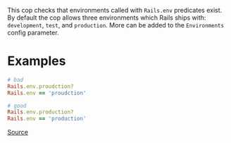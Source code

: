 
This cop checks that environments called with `Rails.env` predicates
exist.
By default the cop allows three environments which Rails ships with:
`development`, `test`, and `production`.
More can be added to the `Environments` config parameter.

# Examples

```ruby
# bad
Rails.env.proudction?
Rails.env == 'proudction'

# good
Rails.env.production?
Rails.env == 'production'
```

[Source](http://www.rubydoc.info/gems/rubocop/RuboCop/Cop/Rails/UnknownEnv)
